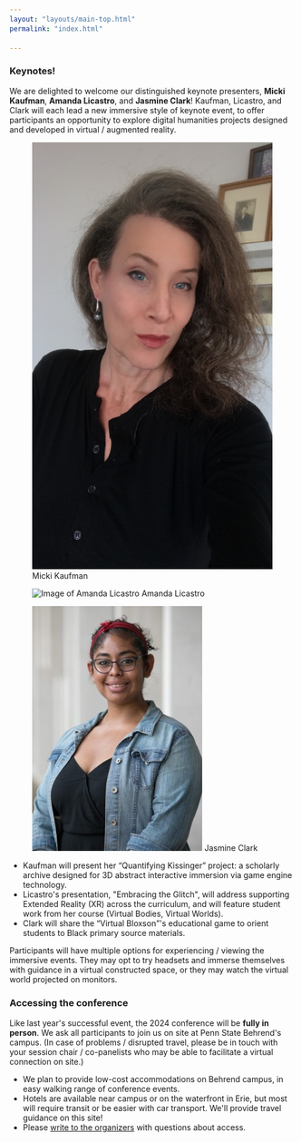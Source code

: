 ```yaml
---
layout: "layouts/main-top.html"
permalink: "index.html"

---
```

<!--- Used for Intro --->
<!--- This year, the Keystone DH conference will be hosted by the <a href="https://digit-psb.github.io/DIGIT/" target="_blank">DIGIT</a> program at
<a href="https://behrend.psu.edu/" target="_blank">Penn State Erie, The Behrend College</a> on <strong>May 20 - 22, 2024</strong>.
The conference theme is <strong>play</strong>: the fun of exploring, gaming, and trying
new things without being sure you understand them. This theme celebrates
immersive experience and experimentation in digital humanities, especially marked in the adventurous work of
<a href="#main">our keynote presenters</a>!</p>
<p>Students, early-career and non-traditional scholars, faculty researchers, digital scholarship librarians,
designers, developers, explorers experimenting with “digital humanities” are all welcome to apply at our <a href="cfp.html">Call for Papers</a>.
--->

<!--- Used for Keynotes in main-top.html --->
<div id="homeText">

### Keynotes!

We are delighted to welcome our distinguished keynote presenters, **Micki Kaufman**, **Amanda Licastro**, and **Jasmine Clark**! 
Kaufman, Licastro, and Clark will each lead a new immersive style of keynote event,
to offer participants an opportunity to explore 
digital humanities projects designed and developed in virtual / augmented reality. 

<div id="keynoteSect">
<figure class="keynoteImg">
  <img src="img/mkaufman.jpg" alt="Image of Micki Kaufman"/>
<ficaption>Micki Kaufman</ficaption>
</figure>
<figure class="keynoteImg">
  <img src="img/AL_6648.jpg" alt="Image of Amanda Licastro"/>
<ficaption>Amanda Licastro</ficaption>
</figure>
<figure class="keynoteImg">
  <img src="img/JClark.jpg" alt="Image of Jasmine Clark"/>
<ficaption>Jasmine Clark</ficaption>
</figure>
</div>

* Kaufman will present her <q>Quantifying Kissinger</q> project: a scholarly archive designed for 3D abstract interactive immersion via game engine technology.
* Licastro's presentation, "Embracing the Glitch", will address supporting Extended Reality (XR) across the curriculum, and will feature student work from her course
  (Virtual Bodies, Virtual Worlds).
* Clark will share the <q>Virtual Bloxson</q>'s educational game to orient students to Black primary source materials. 

Participants will have multiple 
options for experiencing / viewing the immersive events. They may opt 
to try headsets and immerse themselves with guidance in a virtual constructed space, or they may watch the
virtual world projected on monitors.



### Accessing the conference

Like last year's successful event, the 2024 conference will be **fully in person**. We ask all participants to join us on site at Penn State Behrend's campus.
(In case of problems / disrupted travel, please be in touch with your
session chair / co-panelists who may be able to facilitate a virtual connection on site.)
* We plan to provide low-cost accommodations on Behrend campus, in easy walking range of conference events.
* Hotels are available near campus or on the waterfront in Erie, but most will require transit or be easier with car transport. We'll provide travel guidance on this site!
* Please [write to the organizers](mailto:contact@keystonedh.network) with questions about access.

</div>
